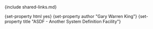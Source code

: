 {include shared-links.md}

{set-property html yes}
{set-property author "Gary Warren King"}
{set-property title "ASDF - Another System Definition Facility"}

  [user-guide]: user-guide.html
  [Overview]: overview.html
  [FAQ]: faq.html


 [asdf.lisp]: http://common-lisp.net/project/asdf